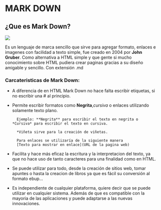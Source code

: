 # MARK DOWN
## ¿Que es Mark Down?
![](https://blogthinkbig.com/wp-content/uploads/sites/4/2020/09/Markdown-Logo-Example-Markdown-Preview-Enhanced.jpg?fit=1500%2C1000)

Es un lenguaje de marca sencillo que sirve para agregar formato, enlaces e imagenes con facilidad a texto simple, fue creado en 2004 por **John Gruber**.
Como alternativa a HTML simple y que gente si mucho conocimiento sobre HTML pudiera crear paginas gracias a su diseño amigable y sencillo.
Con extensión .md

### Carcateristicas de **Mark Down**:
* A diferencia de en HTML Mark Down no hace falta escribir etiquetas, si no escribir una # al principio.
* Permite escribir formatos como **Negrita**,*cursiva* o enlaces utilizando solamente texto plano.
        
        
        Ejemplo: **Negrita** para escribir el texto en negrita o *Cursiva* para escribir el texto en cursiva.  

        *Viñeta sirve para la creación de viñetas.
    
        Para enlaces se utilizaría de la siguiente manera 
        [Texto para mostrar en enlace](URL de la pagina web)
* Facilita y hace más eficaz la escritura y la interpretacion del texto, ya que no hace uso de tanto caracteres para una finalidad como en HTML.

* Se puede utilizar para todo, desde la creación de sitios web, tomar apuntes o hasta la creacion de libros ya que es fácil su conversión al formato ebup...

* Es independiente de cualquier plataforma, quiere decir que se puede utilizar en cualquier sistema. Además de que es compatible con la mayoria de las aplicaciones y puede adaptarse a las nuevas innovaciones.
